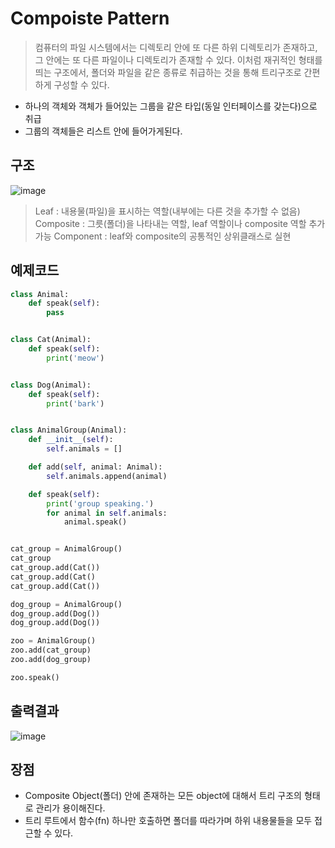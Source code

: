 # Compoiste Pattern
> 컴퓨터의 파일 시스템에서는 디렉토리 안에 또 다른 하위 디렉토리가 존재하고, 그 안에는 또 다른 파일이나 디렉토리가 존재할 수 있다.
> 이처럼 재귀적인 형태를 띄는 구조에서, 폴더와 파일을 같은 종류로 취급하는 것을 통해 트리구조로 간편하게 구성할 수 있다.
* 하나의 객체와 객체가 들어있는 그룹을 같은 타입(동일 인터페이스를 갖는다)으로 취급
* 그룹의 객체들은 리스트 안에 들어가게된다.

## 구조
![image](https://user-images.githubusercontent.com/96826443/163335570-fc681ce8-d9b2-436a-a054-393f73f27cb9.png)
> Leaf : 내용물(파일)을 표시하는 역할(내부에는 다른 것을 추가할 수 없음)
> Composite : 그릇(폴더)을 나타내는 역할, leaf 역할이나 composite 역할 추가 가능
> Component : leaf와 composite의 공통적인 상위클래스로 실현

## 예제코드
```python
class Animal:
    def speak(self):
        pass


class Cat(Animal):
    def speak(self):
        print('meow')


class Dog(Animal):
    def speak(self):
        print('bark')


class AnimalGroup(Animal):
    def __init__(self):
        self.animals = []

    def add(self, animal: Animal):
        self.animals.append(animal)

    def speak(self):
        print('group speaking.')
        for animal in self.animals:
            animal.speak()


cat_group = AnimalGroup()
cat_group
cat_group.add(Cat())
cat_group.add(Cat()
cat_group.add(Cat())

dog_group = AnimalGroup()
dog_group.add(Dog())
dog_group.add(Dog())

zoo = AnimalGroup()
zoo.add(cat_group)
zoo.add(dog_group)

zoo.speak()
```
## 출력결과
![image](https://user-images.githubusercontent.com/96826443/163341530-cdfbd87d-04c2-4121-9eed-779c592b1273.png)
  
## 장점
* Composite Object(폴더) 안에 존재하는 모든 object에 대해서 트리 구조의 형태로 관리가 용이해진다.
* 트리 루트에서 함수(fn) 하나만 호출하면 폴더를 따라가며 하위 내용물들을 모두 접근할 수 있다.
